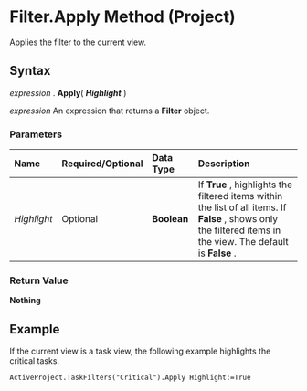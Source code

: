 
# Filter.Apply Method (Project)

Applies the filter to the current view.


## Syntax

 _expression_ . **Apply**( **_Highlight_** )

 _expression_ An expression that returns a **Filter** object.


### Parameters



|**Name**|**Required/Optional**|**Data Type**|**Description**|
|:-----|:-----|:-----|:-----|
| _Highlight_|Optional| **Boolean**|If  **True** , highlights the filtered items within the list of all items. If **False** , shows only the filtered items in the view. The default is **False** .|

### Return Value

 **Nothing**


## Example

If the current view is a task view, the following example highlights the critical tasks. 


```
ActiveProject.TaskFilters("Critical").Apply Highlight:=True
```

